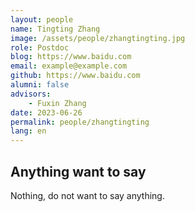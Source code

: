 ```yaml
---
layout: people
name: Tingting Zhang
image: /assets/people/zhangtingting.jpg
role: Postdoc
blog: https://www.baidu.com
email: example@example.com
github: https://www.baidu.com
alumni: false
advisors:
    - Fuxin Zhang
date: 2023-06-26
permalink: people/zhangtingting
lang: en
---
```


## Anything want to say

Nothing, do not want to say anything.